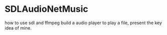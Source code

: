 SDLAudioNetMusic
================

how to use sdl and ffmpeg build a audio player to play a file, present the key idea of mine. 
